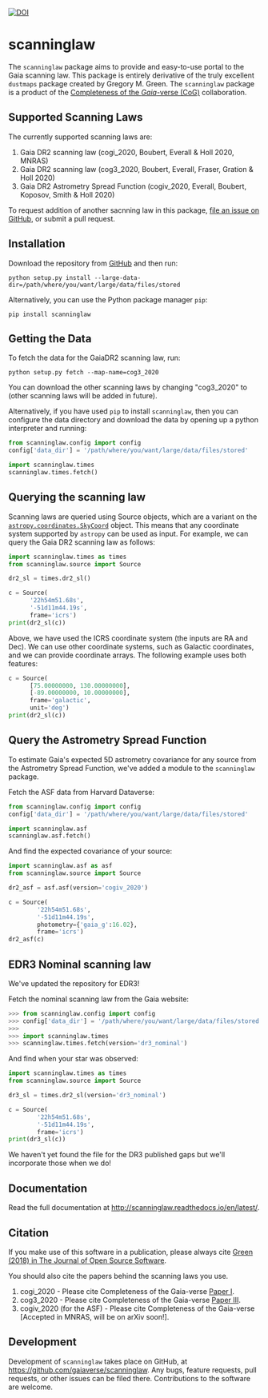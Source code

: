 [![DOI](http://joss.theoj.org/papers/10.21105/joss.00695/status.svg)](https://doi.org/10.21105/joss.00695)

scanninglaw
==================

The ``scanninglaw`` package aims to provide and easy-to-use portal to the Gaia scanning law.
This package is entirely derivative of the truly excellent ``dustmaps`` package created by Gregory M. Green.
The ``scanninglaw`` package is a product of the [Completeness of the *Gaia*-verse (CoG)](https://www.gaiaverse.space/) collaboration.

Supported Scanning Laws
-----------------------------

The currently supported scanning laws are:

1. Gaia DR2 scanning law (cogi_2020, Boubert, Everall & Holl 2020, MNRAS)
2. Gaia DR2 scanning law (cog3_2020, Boubert, Everall, Fraser, Gration & Holl 2020)
2. Gaia DR2 Astrometry Spread Function (cogiv_2020, Everall, Boubert, Koposov, Smith & Holl 2020)

To request addition of another sacnning law in this package, [file an issue on
GitHub](https://github.com/gaiaverse/scanninglaw/issues), or submit a pull request.


Installation
------------

Download the repository from [GitHub](https://github.com/gaiaverse/scanninglaw) and
then run:

    python setup.py install --large-data-dir=/path/where/you/want/large/data/files/stored

Alternatively, you can use the Python package manager `pip`:

    pip install scanninglaw


Getting the Data
----------------

To fetch the data for the GaiaDR2 scanning law, run:

    python setup.py fetch --map-name=cog3_2020

You can download the other scanning laws by changing "cog3_2020" to (other scanning laws will be added in future).

Alternatively, if you have used `pip` to install `scanninglaw`, then you can
configure the data directory and download the data by opening up a python
interpreter and running:

```python
from scanninglaw.config import config
config['data_dir'] = '/path/where/you/want/large/data/files/stored'

import scanninglaw.times
scanninglaw.times.fetch()
```

Querying the scanning law
-----------------

Scanning laws are queried using Source objects, which are a variant on the
[`astropy.coordinates.SkyCoord`](http://docs.astropy.org/en/stable/api/astropy.coordinates.SkyCoord.html#astropy.coordinates.SkyCoord)
object. This means that any coordinate system supported by `astropy` can be
used as input. For example, we can query the Gaia DR2 scanning law as follows:

```python
import scanninglaw.times as times
from scanninglaw.source import Source

dr2_sl = times.dr2_sl()

c = Source(
      '22h54m51.68s',
      '-51d11m44.19s',
      frame='icrs')
print(dr2_sl(c))
```


Above, we have used the ICRS coordinate system (the inputs are RA and Dec). We
can use other coordinate systems, such as Galactic coordinates, and we can
provide coordinate arrays. The following example uses both features:

```python
c = Source(
      [75.00000000, 130.00000000],
      [-89.00000000, 10.00000000],
      frame='galactic',
      unit='deg')
print(dr2_sl(c))
```

Query the Astrometry Spread Function
------------------------------------

To estimate Gaia's expected 5D astrometry covariance for any source from the
Astrometry Spread Function, we've added a module to the ``scanninglaw`` package.

Fetch the ASF data from Harvard Dataverse:

```python
from scanninglaw.config import config
config['data_dir'] = '/path/where/you/want/large/data/files/stored'

import scanninglaw.asf
scanninglaw.asf.fetch()
```

And find the expected covariance of your source:

```python
import scanninglaw.asf as asf
from scanninglaw.source import Source

dr2_asf = asf.asf(version='cogiv_2020')

c = Source(
        '22h54m51.68s',
        '-51d11m44.19s',
        photometry={'gaia_g':16.02},
        frame='icrs')
dr2_asf(c)
```



EDR3 Nominal scanning law
-------------------------

We've updated the repository for EDR3!

Fetch the nominal scanning law from the Gaia website:

```python
>>> from scanninglaw.config import config
>>> config['data_dir'] = '/path/where/you/want/large/data/files/stored'
>>>
>>> import scanninglaw.times
>>> scanninglaw.times.fetch(version='dr3_nominal')
```

And find when your star was observed:

```python
import scanninglaw.times as times
from scanninglaw.source import Source

dr3_sl = times.dr2_sl(version='dr3_nominal')

c = Source(
        '22h54m51.68s',
        '-51d11m44.19s',
        frame='icrs')
print(dr3_sl(c))
```

We haven't yet found the file for the DR3 published gaps but we'll incorporate those when we do!


Documentation
-------------

Read the full documentation at http://scanninglaw.readthedocs.io/en/latest/.


Citation
--------

If you make use of this software in a publication, please always cite
[Green (2018) in The Journal of Open Source Software](https://doi.org/10.21105/joss.00695).

You should also cite the papers behind the scanning laws you use.

1. cogi_2020 - Please cite Completeness of the Gaia-verse [Paper I](https://ui.adsabs.harvard.edu/abs/2020arXiv200414433B/abstract).
2. cog3_2020 - Please cite Completeness of the Gaia-verse [Paper III](https://ui.adsabs.harvard.edu/abs/2020arXiv201110578B/abstract).
3. cogiv_2020 (for the ASF) - Please cite Completeness of the Gaia-verse [Accepted in MNRAS, will be on arXiv soon!].

Development
-----------

Development of `scanninglaw` takes place on GitHub, at
https://github.com/gaiaverse/scanninglaw. Any bugs, feature requests, pull requests,
or other issues can be filed there. Contributions to the software are welcome.
